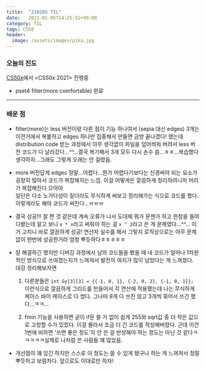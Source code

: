 ```yaml
---
title:  "210205 TIL"
date:   2021-02-05T14:25:52+09:00
category: TIL
tags: CS50
header:
  image: /assets/images/pika.jpg
---
```


<h3>오늘의 진도</h3>

[CS50x](https://cs50.harvard.edu/x/2021/)에서 <CS50x 2021> 진행중

 - pset4 filter(more comfortable) 완료

<hr>

<h3>배운 점</h3>

 - filter(more)는 less 버전이랑 다른 점이 기능 하나여서 (sepia 대신 edges) 3개는 이전거에서 복붙하고 edges 하나만 집중해서 만들면 금방 끝나겠다! 했는데 distribution code 받는 과정에서 
 아무 생각없이 파일을 덮어씌워 버려서 less 버전 코드가 다 날라갔다...^^...결국 복기해서 3개 모두 다시 손수 씀...ㅎㅎ...복습했다 생각하자...그래도 그렇게 오래는 안 걸렸음.
 
 - more 버전답게 edges 정말...어렵다...뭔가 어렵다기보다는 신경써야 되는 요소가 굉장히 많아서 코드가 복잡해지는 느낌. 이걸 어떻게든 깔끔하게 정리하려니까 머리가 복잡해진다 으아아
 <br>일단은 다소 노가다성이 짙더라도 무식하게 써보고 정리해가는 식으로 코드를 짰다. 이렇게라도 해야 코드가 써진다...ㅠㅠㅠ
 
 - 결국 성공!!! 잘 짠 것 같은데 계속 오류가 나서 도대체 뭐가 문젠가 하고 한참을 들여다봤는데 알고 보니 ```x * x```라고 써줘야 하는 걸 ```x ^ 2```라고 쓴 게 문제였다...^^...
 이거 고치니 바로 깔끔하게 성공! 연산자 실수를 해서 그렇지 로직상으로는 아무 문제 없이 한번에 성공한거라 엄청 뿌듯하다ㅎㅎㅎㅎㅎ
 
 - 잘 해결하긴 했지만 디버깅 과정에서 남의 코드들을 봤을 때 내 코드가 얼마나 1차원적인 방식으로 쓰여졌는지가 느껴져서 발전의 여지가 많이 남았다는 게 느껴졌다. 대강 정리해보자면 
	1. 다른분들은 ```int Gy[3][3] = {{-1, 0, 1}, {-2, 0, 2}, {-1, 0, 1}};``` 이런식으로 깔끔하게 그리드를 만들어서 각 연산에 적용했는데 나는 무식하게 케이스 바이 케이스로 다 썼다. 
	그나마 9개 다 쓰진 않고 3개씩 묶어서 쓰긴 했다...ㅋㅋ...
	
	2. fmin 기능을 사용하면 굳이 if문 쓸 거 없이 쉽게 255와 sqrt값 중 더 작은 값으로 고정할 수가 있었다. 이걸 몰라서 조금 더 긴 코드를 작성해버렸다. 근데 이건 1번에 비하면 '쓰면 좋은 정도'지 
	안 쓴 걸 반성해야 하는 정도는 아닌 것 같다ㅋㅋㅋㅋㅋ실제로 나처럼 쓴 사람들 꽤 많았음.
	
 - 개선점이 꽤 있긴 하지만 스스로 이 정도는 쓸 수 있게 됐구나 하는 게 느껴져서 정말 뿌듯하고 보람차다. 앞으로도 이대로만 하자!